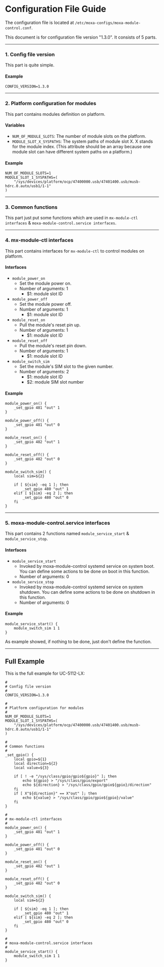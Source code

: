 # Configuration File Guide

The configuration file is located at `/etc/moxa-configs/moxa-module-control.conf`.

This document is for configuration file version "1.3.0". It consists of 5 parts.

---
### 1. Config file version

This part is quite simple.

#### Example
```
CONFIG_VERSION=1.3.0
```

---
### 2. Platform configuration for modules

This part contains modules definition on platform.

#### Variables
* `NUM_OF_MODULE_SLOTS`: The number of module slots on the platform.
* `MODULE_SLOT_X_SYSPATHS`: The system paths of module slot X. X stands for the module index. (This attribute should be an array because one module slot can have different system paths on a platform.)

#### Example
```
NUM_OF_MODULE_SLOTS=1
MODULE_SLOT_1_SYSPATHS=(
	"/sys/devices/platform/ocp/47400000.usb/47401400.usb/musb-hdrc.0.auto/usb1/1-1"
)
``` 


---
### 3. Common functions

This part just put some functions which are used in `mx-module-ctl interfaces` & `moxa-module-control.service interfaces`.

---
### 4. mx-module-ctl interfaces

This part contains interfaces for `mx-module-ctl` to control modules on platform.

#### Interfaces
* `module_power_on`
	* Set the module power on.
	* Number of arguments: 1
		* $1: module slot ID
* `module_power_off`
	* Set the module power off.
	* Number of arguments: 1
		* $1: module slot ID
* `module_reset_on`
	* Pull the module's reset pin up.
	* Number of arguments: 1
		* $1: module slot ID
* `module_reset_off`
	* Pull the module's reset pin down.
	* Number of arguments: 1
		* $1: module slot ID
* `module_switch_sim`
	* Set the module's SIM slot to the given number.
	* Number of arguments: 2
		* $1: module slot ID
		* $2: module SIM slot number

#### Example
```
module_power_on() {
	_set_gpio 481 "out" 1
}

module_power_off() {
	_set_gpio 481 "out" 0
}

module_reset_on() {
	_set_gpio 482 "out" 1
}

module_reset_off() {
	_set_gpio 482 "out" 0
}

module_switch_sim() {
	local sim=${2}
	
	if [ ${sim} -eq 1 ]; then
		_set_gpio 480 "out" 1
	elif [ ${sim} -eq 2 ]; then
		_set_gpio 480 "out" 0
	fi
}
```

---
### 5. moxa-module-control.service interfaces

This part contains 2 functions named `module_service_start` & `module_service_stop`.

#### Interfaces
* `module_service_start`
	* Invoked by moxa-module-control systemd service on system boot. You can define some actions to be done on boot in this function.
	* Number of arguments: 0
* `module_service_stop`
	* Invoked by moxa-module-control systemd service on system shutdown. You can define some actions to be done on shutdown in this function.
	* Number of arguments: 0

#### Example
```
module_service_start() {
	module_switch_sim 1 1
}
```

As example showed, if nothing to be done, just don't define the function.

---
## Full Example

This is the full example for UC-5112-LX:

```
#
# Config file version
#
CONFIG_VERSION=1.3.0

#
# Platform configuration for modules
#
NUM_OF_MODULE_SLOTS=1
MODULE_SLOT_1_SYSPATHS=(
	"/sys/devices/platform/ocp/47400000.usb/47401400.usb/musb-hdrc.0.auto/usb1/1-1"
)

#
# Common functions
#
_set_gpio() {
	local gpio=${1}
	local direction=${2}
	local value=${3}

	if [ ! -e "/sys/class/gpio/gpio${gpio}" ]; then
		echo ${gpio} > "/sys/class/gpio/export"
		echo ${direction} > "/sys/class/gpio/gpio${gpio}/direction"
	fi
	if [ X"${direction}" == X"out" ]; then
		echo ${value} > "/sys/class/gpio/gpio${gpio}/value"
	fi
}

#
# mx-module-ctl interfaces
#
module_power_on() {
	_set_gpio 481 "out" 1
}

module_power_off() {
	_set_gpio 481 "out" 0
}

module_reset_on() {
	_set_gpio 482 "out" 1
}

module_reset_off() {
	_set_gpio 482 "out" 0
}

module_switch_sim() {
	local sim=${2}
	
	if [ ${sim} -eq 1 ]; then
		_set_gpio 480 "out" 1
	elif [ ${sim} -eq 2 ]; then
		_set_gpio 480 "out" 0
	fi
}

#
# moxa-module-control.service interfaces
#
module_service_start() {
	module_switch_sim 1 1
}
```